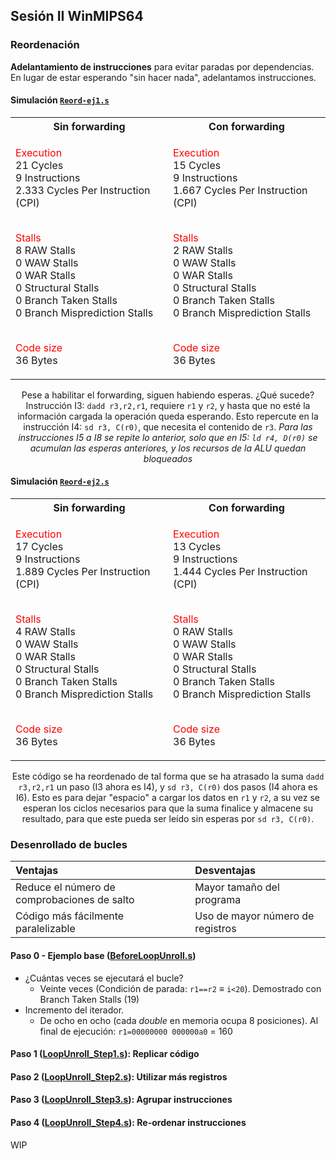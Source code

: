 ## Sesión II WinMIPS64

### Reordenación

**Adelantamiento de instrucciones** para evitar paradas por dependencias. En lugar de estar esperando "sin hacer nada", adelantamos instrucciones.

#### Simulación [`Reord-ej1.s`](./Reord/Reord-ej1.s)

<div align="center">
	<table>
		<th> Sin forwarding </th>
		<th> Con forwarding </th>
		</tr>
		<tr>
			<td>
				<p>
                    <span style="color: #ff0000">Execution</span><br>
                    21 Cycles<br>
                    9 Instructions<br>
                    2.333 Cycles Per Instruction (CPI)<br>
                    <br>
                    <p><span style="color: #ff0000">Stalls</span><br>
                    8 RAW Stalls<br>
                    0 WAW Stalls<br>
                    0 WAR Stalls<br>
                    0 Structural Stalls<br>
                    0 Branch Taken Stalls<br>
                    0 Branch Misprediction Stalls<br>
                    <br>
                    <p><span style="color: #ff0000">Code size</span><br>
                    36 Bytes<br>
				</p>
			</td>
			<td>
				<p>
                    <span style="color: #ff0000">Execution</span><br>
                    15 Cycles<br>
                    9 Instructions<br>
                    1.667 Cycles Per Instruction (CPI)<br>
                    <br>
                    <p><span style="color: #ff0000">Stalls</span><br>
                    2 RAW Stalls<br>
                    0 WAW Stalls<br>
                    0 WAR Stalls<br>
                    0 Structural Stalls<br>
                    0 Branch Taken Stalls<br>
                    0 Branch Misprediction Stalls<br>
                    <br>
                    <p><span style="color: #ff0000">Code size</span><br>
                    36 Bytes<br>
				</p>
			</td>
		</tr>
	</table>
    Pese a habilitar el forwarding, siguen habiendo esperas. ¿Qué sucede? Instrucción I3: <code>dadd r3,r2,r1</code>, requiere <code>r1</code> y <code>r2</code>, y hasta que no esté la información cargada la operación queda esperando. Esto repercute en la instrucción I4: <code>sd r3, C(r0)</code>, que necesita el contenido de <code>r3</code>.
    <i>Para las instrucciones I5 a I8 se repite lo anterior, solo que en I5: <code>ld r4, D(r0)</code> se acumulan las esperas anteriores, y los recursos de la ALU quedan bloqueados</i>
</div>

#### Simulación [`Reord-ej2.s`](./Reord/Reord-ej2.s)

<div align="center">
	<table>
		<th> Sin forwarding </th>
		<th> Con forwarding </th>
		</tr>
		<tr>
			<td>
				<p>
                    <span style="color: #ff0000">Execution</span><br>
                    17 Cycles<br>
                    9 Instructions<br>
                    1.889 Cycles Per Instruction (CPI)<br>
                    <br>
                    <p><span style="color: #ff0000">Stalls</span><br>
                    4 RAW Stalls<br>
                    0 WAW Stalls<br>
                    0 WAR Stalls<br>
                    0 Structural Stalls<br>
                    0 Branch Taken Stalls<br>
                    0 Branch Misprediction Stalls<br>
                    <br>
                    <p><span style="color: #ff0000">Code size</span><br>
                    36 Bytes<br>
				</p>
			</td>
			<td>
				<p>
                    <span style="color: #ff0000">Execution</span><br>
                    13 Cycles<br>
                    9 Instructions<br>
                    1.444 Cycles Per Instruction (CPI)<br>
                    <br>
                    <p><span style="color: #ff0000">Stalls</span><br>
                    0 RAW Stalls<br>
                    0 WAW Stalls<br>
                    0 WAR Stalls<br>
                    0 Structural Stalls<br>
                    0 Branch Taken Stalls<br>
                    0 Branch Misprediction Stalls<br>
                    <br>
                    <p><span style="color: #ff0000">Code size</span><br>
                    36 Bytes<br>
				</p>
			</td>
		</tr>
	</table>
    Este código se ha reordenado de tal forma que se ha atrasado la suma <code>dadd r3,r2,r1</code> un paso (I3 ahora es I4), y <code>sd r3, C(r0)</code> dos pasos (I4 ahora es I6). Esto es para dejar "espacio" a cargar los datos en <code>r1</code> y <code>r2</code>, a su vez se esperan los ciclos necesarios para que la suma finalice y almacene su resultado, para que este pueda ser leído sin esperas por <code>sd r3, C(r0)</code>.
</div>

### Desenrollado de bucles

|Ventajas|Desventajas|
|:-------|:----------|
Reduce el número de comprobaciones de salto|Mayor tamaño del programa|
Código más fácilmente paralelizable|Uso de mayor número de registros|

#### Paso 0 - Ejemplo base ([BeforeLoopUnroll.s](./Desenrrollado/BeforeLoopUnroll.s))

- ¿Cuántas veces se ejecutará el bucle?
    - Veinte veces (Condición de parada: `r1==r2` $\equiv$ `i<20`). Demostrado con Branch Taken Stalls (19)
- Incremento del iterador.
    - De ocho en ocho (cada _double_ en memoria ocupa 8 posiciones). Al final de ejecución: `r1=00000000 000000a0` = 160


#### Paso 1 ([LoopUnroll_Step1.s](./Desenrrollado/LoopUnroll_Step1.s)): Replicar código

#### Paso 2 ([LoopUnroll_Step2.s](./Desenrrollado/LoopUnroll_Step2.s)): Utilizar más registros

#### Paso 3 ([LoopUnroll_Step3.s](./Desenrrollado/LoopUnroll_Step3.s)): Agrupar instrucciones

#### Paso 4 ([LoopUnroll_Step4.s](./Desenrrollado/LoopUnroll_Step4.s)): Re-ordenar instrucciones

WIP